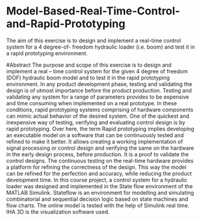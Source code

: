 # Model-Based-Real-Time-Control-and-Rapid-Prototyping
The aim of this exercise is to design and implement a real-time control system for a 4 degree-of- freedom hydraulic loader (i.e. boom) and test it in a rapid prototyping environment.

#Abstract
The purpose and scope of this exercise is to design and implement a real – time control system for the given 4 degree of freedom (DOF) hydraulic boom model and to test it in the rapid prototyping environment. 
In any product development phase, testing and validating the design is of utmost importance before the product production. Testing and validating any system for a range of parameters provides to be expensive and time consuming when implemented on a real prototype. In these 
conditions, rapid prototyping systems comprising of hardware components can mimic actual behavior of the desired system. 
One of the quickest and inexpensive way of testing, verifying and evaluating control design is by rapid prototyping. Over here, the term Rapid prototyping implies developing an executable model on a software that can be continuously tested and refined to make it better. It allows creating a working implementation of signal processing or control design and verifying the same on the hardware in the early design process, before production. It is a proof to validate the control designs. The continuous testing on the real-time hardware provides a platform for refining the correctness of the design. This way the model can be refined for the perfection and accuracy, while reducing the product development time. 
In this course project, a control system for a hydraulic loader was designed and implemented in the State flow environment of the MATLAB Simulink. Stateflow is an environment for modelling and simulating combinatorial and sequential decision logic based on state machines and flow charts. The online model is tested with the help of Simulink real time. IHA 3D is the visualization software used.
